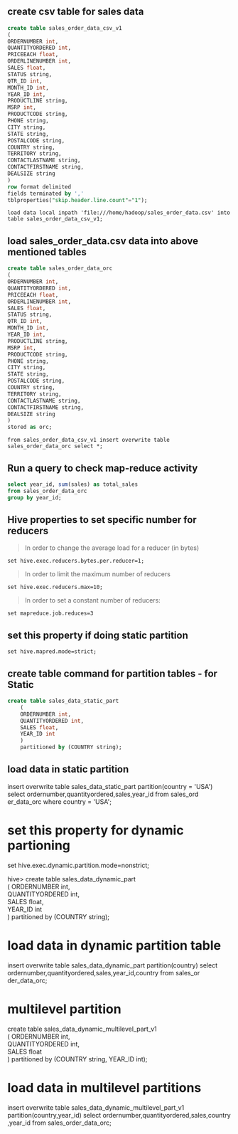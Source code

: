 ## create csv table for sales data

```sql
create table sales_order_data_csv_v1
(
ORDERNUMBER int,
QUANTITYORDERED int,
PRICEEACH float,
ORDERLINENUMBER int,
SALES float,
STATUS string,
QTR_ID int,
MONTH_ID int,
YEAR_ID int,
PRODUCTLINE string,
MSRP int,
PRODUCTCODE string,
PHONE string,
CITY string,
STATE string,
POSTALCODE string,
COUNTRY string,
TERRITORY string,
CONTACTLASTNAME string,
CONTACTFIRSTNAME string,
DEALSIZE string
)
row format delimited
fields terminated by ','
tblproperties("skip.header.line.count"="1"); 
```
```
load data local inpath 'file:///home/hadoop/sales_order_data.csv' into table sales_order_data_csv_v1;
```
## load sales_order_data.csv data into above mentioned tables

```sql
create table sales_order_data_orc
(
ORDERNUMBER int,
QUANTITYORDERED int,
PRICEEACH float,
ORDERLINENUMBER int,
SALES float,
STATUS string,
QTR_ID int,
MONTH_ID int,
YEAR_ID int,
PRODUCTLINE string,
MSRP int,
PRODUCTCODE string,
PHONE string,
CITY string,
STATE string,
POSTALCODE string,
COUNTRY string,
TERRITORY string,
CONTACTLASTNAME string,
CONTACTFIRSTNAME string,
DEALSIZE string
)
stored as orc;
```
```
from sales_order_data_csv_v1 insert overwrite table sales_order_data_orc select *;
```

## Run a query to check map-reduce activity
```sql
select year_id, sum(sales) as total_sales 
from sales_order_data_orc 
group by year_id; 
```

## Hive properties to set specific number for reducers
> In order to change the average load for a reducer (in bytes)


```
set hive.exec.reducers.bytes.per.reducer=1;
```

> In order to limit the maximum number of reducers

```
set hive.exec.reducers.max=10;
```

> In order to set a constant number of reducers:

```
set mapreduce.job.reduces=3
```

## set this property if doing static partition

```
set hive.mapred.mode=strict;
```

## create table command for partition tables - for Static

```sql
create table sales_data_static_part                                                                                                     
    (                                                                                                                                       
    ORDERNUMBER int,                                                                                                                        
    QUANTITYORDERED int,                                                                                                                    
    SALES float,                                                                                                                            
    YEAR_ID int                                                                                                                             
    )                                                                                                                                       
    partitioned by (COUNTRY string); 
```
    
## load data in static partition

insert overwrite table sales_data_static_part partition(country = 'USA') select ordernumber,quantityordered,sales,year_id from sales_ord
er_data_orc where country = 'USA';

# set this property for dynamic partioning
set hive.exec.dynamic.partition.mode=nonstrict;   


hive> create table sales_data_dynamic_part                                                                                                    
    (
    ORDERNUMBER int,                                                                                                                        
    QUANTITYORDERED int,                                                                                                                    
    SALES float,                                                                                                                            
    YEAR_ID int                                                                                                                             
    )
    partitioned by (COUNTRY string); 

# load data in dynamic partition table

insert overwrite table sales_data_dynamic_part partition(country) select ordernumber,quantityordered,sales,year_id,country from sales_or
der_data_orc;
  

# multilevel partition

create table sales_data_dynamic_multilevel_part_v1                                                                                      
    (
    ORDERNUMBER int,                                                                                                                        
    QUANTITYORDERED int,                                                                                                                    
    SALES float                                                                                                                             
    )
    partitioned by (COUNTRY string, YEAR_ID int); 
    
# load data in multilevel partitions

insert overwrite table sales_data_dynamic_multilevel_part_v1 partition(country,year_id) select ordernumber,quantityordered,sales,country
,year_id from sales_order_data_orc;
